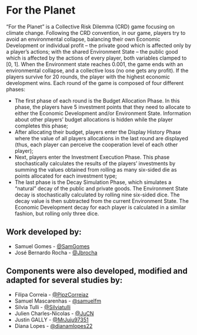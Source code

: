 # For the Planet

“For the Planet” is a Collective Risk Dilemma (CRD) game focusing on climate change. 
Following the CRD convention, in our game, players try to avoid an environmental collapse, balancing their own Economic Development or individual profit – the private good which is affected only by a player’s actions; with the shared Environment State – the public good which is affected by the actions of every player, both variables clamped to [0, 1]. When the Environment state reaches 0.001, the game ends with an environmental collapse, and a collective loss (no one gets any profit). If the players survive for 20 rounds, the player with the highest economic development wins. Each round of the game is composed of four different phases: 

- The first phase of each round is the Budget Allocation Phase. In this phase, the players have 5 investment points that they need to allocate to either the Economic Development and/or Environment State. Information about other players’ budget allocations is hidden while the player completes this phase; 
- After allocating their budget, players enter the Display History Phase where the value of all players allocations in the last round are displayed (thus, each player can perceive the cooperation level of each other player); 
- Next, players enter the Investment Execution Phase. This phase stochastically calculates the results of the players’ investments by summing the values obtained from rolling as many six-sided die as points allocated for each investment type; 
- The last phase is the Decay Simulation Phase, which simulates a “natural” decay of the public and private goods. The Environment State decay is stochastically calculated by rolling nine six-sided dice. The decay value is then subtracted from the current Environment State. The Economic Development decay for each player is calculated in a similar fashion, but rolling only three dice.

## Work developed by:
- Samuel Gomes - [@SamGomes](https://github.com/SamGomes)
- José Bernardo Rocha - [@Jbrocha](https://github.com/jbrocha)


## Components were also developed, modified and adapted for several studies by:
- Filipa Correia - [@PipzCorreiaz](https://github.com/PipzCorreiaz)
- Samuel Mascarenhas - [@samuelfm](https://github.com/samuelfm)
- Silvia Tulli - [@Silviatulli](https://github.com/Silviatulli)
- Julien Charles-Nicolas - [@JuCN](https://github.com/JuCN)
- Justin GALLY - [@MrJuju97351](https://github.com/MrJuju97351)
- Diana Lopes - [@dianamlopes22](https://github.com/dianamlopes22)

